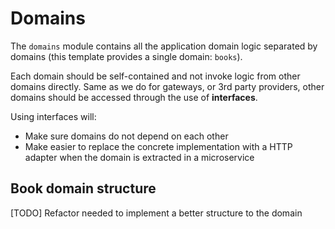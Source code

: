 # Domains

The `domains` module contains all the application domain logic separated by domains
(this template provides a single domain: `books`).

Each domain should be self-contained and not invoke logic from other domains directly.
Same as we do for gateways, or 3rd party providers, other domains should be accessed
through the use of **interfaces**.

Using interfaces will:

* Make sure domains do not depend on each other
* Make easier to replace the concrete implementation with a HTTP adapter when the domain
  is extracted in a microservice

## Book domain structure

[TODO] Refactor needed to implement a better structure to the domain
